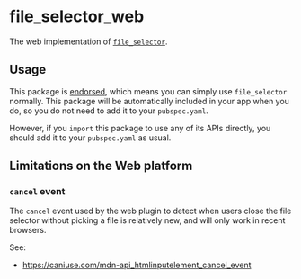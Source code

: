 # file_selector_web

The web implementation of [`file_selector`][1].

## Usage

This package is [endorsed][2], which means you can simply use `file_selector`
normally. This package will be automatically included in your app when you do,
so you do not need to add it to your `pubspec.yaml`.

However, if you `import` this package to use any of its APIs directly, you
should add it to your `pubspec.yaml` as usual.

[1]: https://pub.dev/packages/file_selector
[2]: https://flutter.dev/to/endorsed-federated-plugin

## Limitations on the Web platform

### `cancel` event

The `cancel` event used by the web plugin to detect when users close the file
selector without picking a file is relatively new, and will only work in
recent browsers.

See:

- https://caniuse.com/mdn-api_htmlinputelement_cancel_event
